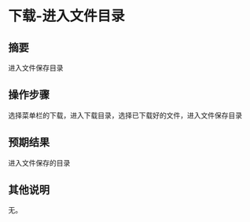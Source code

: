 # 下载-进入文件目录

## 摘要

进入文件保存目录

## 操作步骤

选择菜单栏的下载，进入下载目录，选择已下载好的文件，进入文件保存目录

## 预期结果

进入文件保存的目录

## 其他说明

无。
